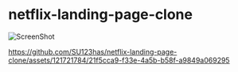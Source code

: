 # netflix-landing-page-clone

![ScreenShot](https://github.com/SU123has/netflix-landing-page-clone/assets/121721784/07e731d1-937d-4c0e-bccc-1eef2495865b)


https://github.com/SU123has/netflix-landing-page-clone/assets/121721784/21f5cca9-f33e-4a5b-b58f-a9849a069295


